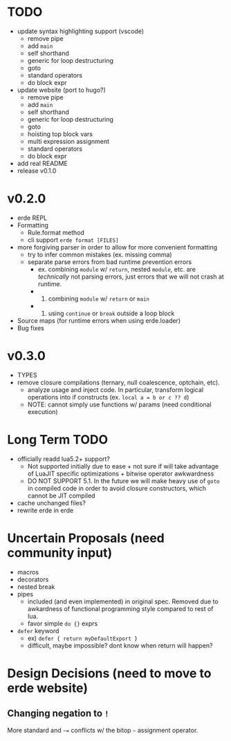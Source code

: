 # TODO

- update syntax highlighting support (vscode)
  - remove pipe
  - add `main`
  - self shorthand
  - generic for loop destructuring
  - goto
  - standard operators
  - do block expr
- update website (port to hugo?)
  - remove pipe
  - add `main`
  - self shorthand
  - generic for loop destructuring
  - goto
  - hoisting top block vars
  - multi expression assignment
  - standard operators
  - do block expr
- add real README
- release v0.1.0

# v0.2.0

- erde REPL
- Formatting
  - Rule.format method
  - cli support `erde format [FILES]`
- more forgiving parser in order to allow for more convenient formatting
  - try to infer common mistakes (ex. missing comma)
  - separate parse errors from bad runtime prevention errors
    - ex. combining `module` w/ `return`, nested `module`, etc. are _technically_ not parsing errors, just errors that we will not crash at runtime.
    - 1. combining `module` w/ `return` or `main`
    - 1. using `continue` or `break` outside a loop block
- Source maps (for runtime errors when using erde.loader)
- Bug fixes

# v0.3.0

- TYPES
- remove closure compilations (ternary, null coalescence, optchain, etc).
  - analyze usage and inject code. In particular, transform logical operations into if constructs (ex. `local a = b or c ?? d`)
  - NOTE: cannot simply use functions w/ params (need conditional execution)

# Long Term TODO

- officially readd lua5.2+ support?
  - Not supported initially due to ease + not sure if will take advantage of
    LuaJIT specific optimizations + bitwise operator awkwardness
  - DO NOT SUPPORT 5.1. In the future we will make heavy use of `goto` in compiled 
    code in order to avoid closure constructors, which cannot be JIT compiled
- cache unchanged files?
- rewrite erde in erde

# Uncertain Proposals (need community input)

- macros
- decorators
- nested break
- pipes
  - included (and even implemented) in original spec. Removed due to awkardness
    of functional programming style compared to rest of lua.
  - favor simple `do {}` exprs
- `defer` keyword
  - ex) `defer { return myDefaultExport }`
  - difficult, maybe impossible? dont know when return will happen?

# Design Decisions (need to move to erde website)

## Changing negation to `!`

More standard and `~=` conflicts w/ the bitop `~` assignment operator.
